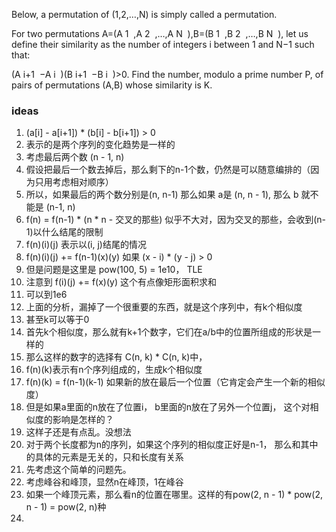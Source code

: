 Below, a permutation of 
(1,2,…,N) is simply called a permutation.

For two permutations 
A=(A 
1
​
 ,A 
2
​
 ,…,A 
N
​
 ),B=(B 
1
​
 ,B 
2
​
 ,…,B 
N
​
 ), let us define their similarity as the number of integers 
i between 
1 and 
N−1 such that:

(A 
i+1
​
 −A 
i
​
 )(B 
i+1
​
 −B 
i
​
 )>0.
Find the number, modulo a prime number 
P, of pairs of permutations 
(A,B) whose similarity is 
K.


### ideas
1. (a[i] - a[i+1]) * (b[i] - b[i+1]) > 0
2. 表示的是两个序列的变化趋势是一样的
3. 考虑最后两个数 (n - 1, n)
4. 假设把最后一个数去掉后，那么剩下的n-1个数，仍然是可以随意编排的（因为只用考虑相对顺序）
5. 所以，如果最后的两个数分别是(n, n-1) 那么如果 a是 (n, n - 1), 那么 b 就不能是 (n-1, n)
6. f(n) = f(n-1) * (n * n - 交叉的那些) 似乎不大对，因为交叉的那些，会收到(n-1)以什么结尾的限制
7. f(n)(i)(j) 表示以(i, j)结尾的情况
8. f(n)(i)(j) += f(n-1)(x)(y) 如果 (x - i) * (y - j) > 0 
9. 但是问题是这里是 pow(100, 5) = 1e10， TLE
10. 注意到 f(i)(j) += f(x)(y) 这个有点像矩形面积求和
11. 可以到1e6
12. 上面的分析，漏掉了一个很重要的东西，就是这个序列中，有k个相似度
13. 甚至k可以等于0
14. 首先k个相似度，那么就有k+1个数字，它们在a/b中的位置所组成的形状是一样的
15. 那么这样的数字的选择有 C(n, k) * C(n, k)中，
16. f(n)(k)表示有n个序列组成的，生成k个相似度
17. f(n)(k) = f(n-1)(k-1) 如果新的放在最后一个位置（它肯定会产生一个新的相似度）
18. 但是如果a里面的n放在了位置i， b里面的n放在了另外一个位置j， 这个对相似度的影响是怎样的？
19. 这样子还是有点乱。没想法
20. 对于两个长度都为n的序列，如果这个序列的相似度正好是n-1， 那么和其中的具体的元素是无关的，只和长度有关系
21. 先考虑这个简单的问题先。 
22. 考虑峰谷和峰顶，显然n在峰顶，1在峰谷
23. 如果一个峰顶元素，那么看n的位置在哪里。这样的有pow(2, n - 1) * pow(2, n - 1) = pow(2, n)种
24. 
